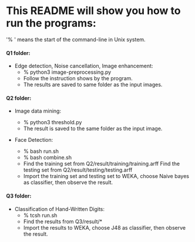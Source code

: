 # This README will show you how to run the programs:

'% ' means the start of the command-line in Unix system.

#### Q1 folder:

* Edge detection, Noise cancellation, Image enhancement:
    - % python3 image-preprocessing.py
    - Follow the instruction shows by the program.
    - The results are saved to same folder as the input images.

#### Q2 folder:

* Image data mining:
    - % python3 threshold.py
    - The result is saved to the same folder as the input image.
    
* Face Detection:
    - % bash run.sh
    - % bash combine.sh
    - Find the training set from Q2/result/training/training.arff
    Find the testing set from Q2/result/testing/testing.arff
    - Import the training set and testing set to WEKA, choose Naive bayes as classifier, then observe the result.
    
#### Q3 folder:

* Classification of Hand-Written Digits:
    - % tcsh run.sh
    - Find the results from Q3/result/*
    - Import the results to WEKA, choose J48 as classifier, then observe the result.